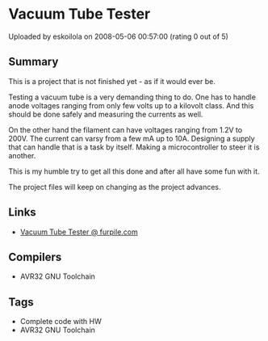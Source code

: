 # Vacuum Tube Tester

Uploaded by eskoilola on 2008-05-06 00:57:00 (rating 0 out of 5)

## Summary

This is a project that is not finished yet - as if it would ever be.


Testing a vacuum tube is a very demanding thing to do. One has to handle anode voltages ranging from only few volts up to a kilovolt class. And this should be done safely and measuring the currents as well.


On the other hand the filament can have voltages ranging from 1.2V to 200V. The current can varsy from a few mA up to 10A. Designing a supply that can handle that is a task by itself. Making a microcontroller to steer it is another.


This is my humble try to get all this done and after all have some fun with it.


The project files will keep on changing as the project advances.

## Links

- [Vacuum Tube Tester @ furpile.com](http://furpile.com/Projects/tubetester/)

## Compilers

- AVR32 GNU Toolchain

## Tags

- Complete code with HW
- AVR32 GNU Toolchain
